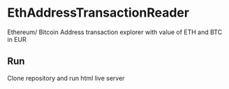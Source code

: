 # EthAddressTransactionReader
Ethereum/ Bitcoin Address transaction explorer with value of ETH and BTC in EUR

## Run
Clone repository and run html live server
